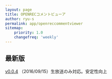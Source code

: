 ```yaml
---
layout: page
title: OPENRECコメントビューア
author: ryu-s
permalink: app/openreccommentviewer
sitemap:
    priority: 1.0
    changefreq: 'weekly'	
---
```


## 最新版
[v0.0.4](https://github.com/ryu-s/OpenrecCommentViewer/releases/download/v0.0.4/OpenrecCommentViewer_v0.0.4.zip) （2016/09/15）生放送のみ対応。安定性向上

